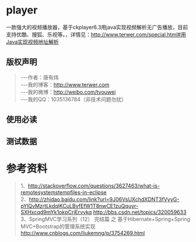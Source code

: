 ﻿player
=====
一款强大的视频播放器，基于ckplayer6.3用java实现视频解析无广告播放，目前支持优酷、搜狐、乐视等。，详情见：http://www.terwer.com/special.html#用Java实现视频地址解析

版权声明
--------
>---作者：唐有炜<br/>
>---我的博客：http://www.terwer.com<br/>
>---我的微博：http://weibo.com/tyouwei<br/>
>---我的QQ：1035136784（非技术问题勿扰）<br/>

使用必读
--------

测试数据
-------

参考资料
======
>1、http://stackoverflow.com/questions/3627463/what-is-remotesystemstempfiles-in-eclipse       
>2、http://zhidao.baidu.com/link?url=9J06VsUXchdXDNT3fVyyG-pYlQvMzrtLkdqlKCuLBvfEfW1T8nwCE1zuQquyr-SXHxcqd9mYk1okpCrjErvvkq
http://bbs.csdn.net/topics/320059633                
>3、SpringMVC学习系列（12） 完结篇 之 基于Hibernate+Spring+Spring MVC+Bootstrap的管理系统实现    
http://www.cnblogs.com/liukemng/p/3754269.html

